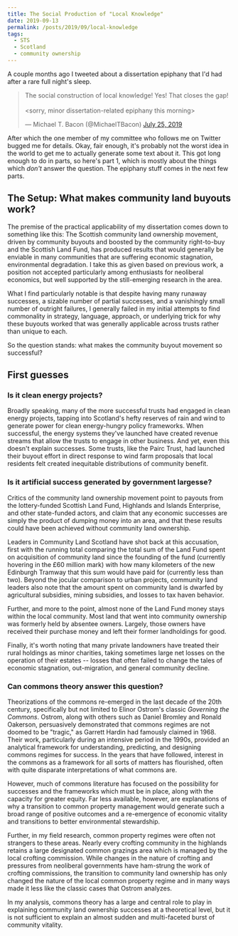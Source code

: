 ```yaml
---
title: The Social Production of "Local Knowledge"
date: 2019-09-13
permalink: /posts/2019/09/local-knowledge
tags:
  - STS
  - Scotland
  - community ownership
---
```


A couple months ago I tweeted about a dissertation epiphany that I'd had after
a rare full night's sleep.

<blockquote class="twitter-tweet"><p lang="en" dir="ltr">The social
construction of local knowledge! Yes! That closes the gap!<br><br>&lt;sorry,
minor dissertation-related epiphany this morning&gt;</p>&mdash; Michael
T. Bacon (@MichaelTBacon) <a
href="https://twitter.com/MichaelTBacon/status/1154359087485935617?ref_src=twsrc%5Etfw">July
25, 2019</a></blockquote> <script async
src="https://platform.twitter.com/widgets.js" charset="utf-8"></script>

After which the one member of my committee who follows me on Twitter bugged me
for details. Okay, fair enough, it's probably not the worst idea in the world
to get me to actually generate some text about it. This got long enough to do
in parts, so here's part 1, which is mostly about the things which *don't*
answer the question. The epiphany stuff comes in the next few parts.

## The Setup: What makes community land buyouts work?

The premise of the practical applicability of my dissertation comes down to
something like this: The Scottish community land ownership movement, driven by
community buyouts and boosted by the community right-to-buy and the Scottish
Land Fund, has produced results that would generally be enviable in many
communities that are suffering economic stagnation, environmental
degradation. I take this as given based on previous work, a position not
accepted particularly among enthusiasts for neoliberal economics, but well
supported by the still-emerging research in the area.

What I find particularly notable is that despite having many runaway
successes, a sizable number of partial successes, and a vanishingly small
number of outright failures, I generally failed in my initial attempts to find
commonality in strategy, language, approach, or underlying trick for why these
buyouts worked that was generally applicable across trusts rather than unique
to each.

So the question stands: what makes the community buyout movement so
successful?

## First guesses

### Is it clean energy projects?

Broadly speaking, many of the more successful trusts had engaged in clean
energy projects, tapping into Scotland's hefty reserves of rain and wind to
generate power for clean energy-hungry policy frameworks. When successful, the
energy systems they've launched have created revenue streams that allow the
trusts to engage in other business. And yet, even this doesn't explain
successes. Some trusts, like the Pairc Trust, had launched their buyout effort
in direct response to wind farm proposals that local residents felt created
inequitable distributions of community benefit.

### Is it artificial success generated by government largesse?

Critics of the community land ownership movement point to payouts from the
lottery-funded Scottish Land Fund, Highlands and Islands Enterprise, and other
state-funded actors, and claim that any economic successes are simply the
product of dumping money into an area, and that these results could have been
achieved without community land ownership.

Leaders in Community Land Scotland have shot back at this accusation, first
with the running total comparing the total sum of the Land Fund spent on
acquisition of community land since the founding of the fund (currently
hovering in the £60 million mark) with how many kilometers of the new
Edinburgh Tramway that this sum would have paid for (currently less than
two). Beyond the jocular comparison to urban projects, community land leaders
also note that the amount spent on community land is dwarfed by agricultural
subsidies, mining subsidies, and losses to tax haven behavior. 

Further, and more to the point, almost none of the Land Fund money stays
within the local community. Most land that went into community ownership was
formerly held by absentee owners. Largely, those owners have received their
purchase money and left their former landholdings for good.

Finally, it's worth noting that many private landowners have treated their
rural holdings as minor charities, taking sometimes large net losses on the
operation of their estates -- losses that often failed to change the tales of
economic stagnation, out-migration, and general community decline.

### Can commons theory answer this question?

Theorizations of the commons re-emerged in the last decade of the 20th
century, specifically but not limited to Elinor Ostrom's classic _Governing
the Commons_. Ostrom, along with others such as Daniel Bromley and Ronald
Oakerson, persuasively demonstrated that commons regimes are not doomed to be
"tragic," as Garrett Hardin had famously claimed in 1968. Their work,
particularly during an intensive period in the 1990s, provided an analytical
framework for understanding, predicting, and designing commons regimes for
success. In the years that have followed, interest in the commons as a
framework for all sorts of matters has flourished, often with quite disparate
interpretations of what commons are.

However, much of commons literature has focused on the possibility for
successes and the frameworks which must be in place, along with the
capacity for greater equity. Far less available, however, are explanations of
why a transition to common property management would generate such a broad
range of positive outcomes and a re-emergence of economic vitality and
transitions to better environmental stewardship.

Further, in my field research, common property regimes were often not
strangers to these areas. Nearly every crofting community in the highlands
retains a large designated common grazings area which is managed by the local
crofting commission. While changes in the nature of crofting and pressures
from neoliberal governments have ham-strung the work of crofting commissions,
the transition to community land ownership has only changed the nature of the
local common property regime and in many ways made it less like the classic
cases that Ostrom analyzes.

In my analysis, commons theory has a large and central role to play in
explaining community land ownership successes at a theoretical level, but it
is not sufficient to explain an almost sudden and multi-faceted burst of
community vitality.
